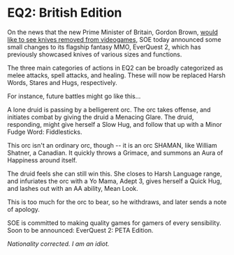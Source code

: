 # EQ2: British Edition

On the news that the new Prime Minister of Britain, Gordon Brown, [would like to see knives removed from videogames](http://www.rockpapershotgun.com/?p=919), SOE today announced some small changes to its flagship fantasy MMO, EverQuest 2, which has previously showcased knives of various sizes and functions.

The three main categories of actions in EQ2 can be broadly categorized as melee attacks, spell attacks, and healing. These will now be replaced Harsh Words, Stares and Hugs, respectively.

For instance, future battles might go like this...

A lone druid is passing by a belligerent orc. The orc takes offense, and initiates combat by giving the druid a Menacing Glare. The druid, responding, might give herself a Slow Hug, and follow that up with a Minor Fudge Word: Fiddlesticks.

This orc isn't an ordinary orc, though -- it is an orc SHAMAN, like William Shatner, a Canadian. It quickly throws a Grimace, and summons an Aura of Happiness around itself.

The druid feels she can still win this. She closes to Harsh Language range, and infuriates the orc with a Yo Mama, Adept 3, gives herself a Quick Hug, and lashes out with an AA ability, Mean Look.

This is too much for the orc to bear, so he withdraws, and later sends a note of apology.

SOE is committed to making quality games for gamers of every sensibility. Soon to be announced: EverQuest 2: PETA Edition.

*Nationality corrected. I am an idiot.*


